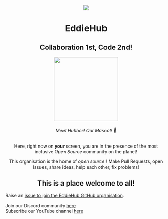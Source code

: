 <p align="center">
    <a href="https://hacktoberfest.digitalocean.com/"><img src="https://readme-typing-svg.herokuapp.com?center=true&vCenter=true&multiline=true&height=80&lines=%F0%9F%8E%89Hacktoberfest+at+EddieHub!;Check+out+our+repos+%F0%9F%8E%89" /></a>
</p>
<h1 align="center">EddieHub</h1>

<h2 align="center">Collaboration 1st, Code 2nd! </h2>
<p align="center">
    <img src="https://github.com/EddieHubCommunity.png" height="200" />
</p>

<div align=center>
    
<h6> Meet Hubber! Our Mascot! 🤝 </h6>

<p> Here, right now on <b> your </b> screen, you are in the presence of the most inclusive <i> Open Source </i> community on the planet! </p>

<p> This organisation is the home of <i> open source </i> ! Make Pull Requests, open Issues, share ideas, help each other, fix problems! </p>

<h2> This is a place welcome to all! </h2>

</div>


Raise an [issue to join the EddieHub GitHub organisation](https://github.com/EddieHubCommunity/support/issues/new?assignees=&labels=invite+me+to+the+organisation&template=invitation.yml&title=Please+invite+me+to+the+GitHub+Community+Organization).

Join our Discord community [here](http://discord.eddiehub.org)   
Subscribe our YouTube channel [here](https://www.youtube.com/user/eddiejaoude)
